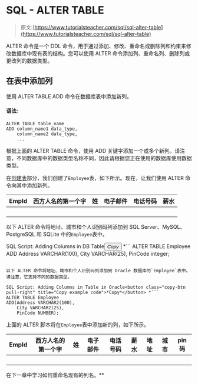 # SQL - ALTER TABLE

> 原文:[https://www.tutorialsteacher.com/sql/sql-alter-table](https://www.tutorialsteacher.com/sql/sql-alter-table)

ALTER 命令是一个 DDL 命令，用于通过添加、修改、重命名或删除列和约束来修改数据库中现有表的结构。您可以使用 ALTER 命令添加列、重命名列、删除列或更改列的数据类型。

## 在表中添加列

使用 ALTER TABLE ADD 命令在数据库表中添加新列。

#### 语法:

```
ALTER TABLE table_name 
ADD column_name1 data_type,
    column_name2 data_type,
    ... 
```

根据上面的 ALTER TABLE 命令，使用 ADD 关键字添加一个或多个新列。请注意，不同数据库中的数据类型名称不同，因此请根据您正在使用的数据库使用数据类型。

在[创建表](/sql/sql-create-table)部分，我们创建了`Employee`表，如下所示。现在，让我们使用 ALTER 命令向其中添加新列。

| EmpId | 西方人名的第一个字 | 姓 | 电子邮件 | 电话号码 | 薪水 |
| --- | --- | --- | --- | --- | --- |
|   |   |   |   |   |   |

以下 ALTER 命令将地址、城市和个人识别码列添加到 SQL Server、MySQL、PostgreSQL 和 SQLite 中的`Employee`表中。

SQL Script: Adding Columns in DB Table<button class="copy-btn pull-right" title="Copy example code">*Copy*</button> *```
ALTER TABLE Employee 
ADD Address VARCHAR(100),
    City VARCHAR(25),
    PinCode integer; 
```

以下 ALTER 命令将地址、城市和个人识别码列添加到 Oracle 数据库的`Employee`表中。请注意，它支持不同的数据类型。

SQL Script: Adding Columns in Table in Oracle<button class="copy-btn pull-right" title="Copy example code">*Copy*</button> *```
ALTER TABLE Employee 
ADD(Address VARCHAR2(100),
    City VARCHAR2(25),
    PinCode NUMBER); 
```

上面的 ALTER 脚本将在`Employee`表中添加新的列，如下所示。

| EmpId | 西方人名的第一个字 | 姓 | 电子邮件 | 电话号码 | 薪水 | 地址 | 城市 | pin 码 |
| --- | --- | --- | --- | --- | --- | --- | --- | --- |
|   |   |   |   |   |   |   |   |   |

在下一章中学习如何重命名现有的列名。**